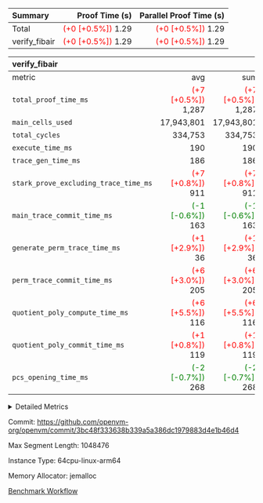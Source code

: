 | Summary | Proof Time (s) | Parallel Proof Time (s) |
|:---|---:|---:|
| Total | <span style='color: red'>(+0 [+0.5%])</span> 1.29 | <span style='color: red'>(+0 [+0.5%])</span> 1.29 |
| verify_fibair | <span style='color: red'>(+0 [+0.5%])</span> 1.29 | <span style='color: red'>(+0 [+0.5%])</span> 1.29 |


| verify_fibair |||||
|:---|---:|---:|---:|---:|
|metric|avg|sum|max|min|
| `total_proof_time_ms ` | <span style='color: red'>(+7 [+0.5%])</span> 1,287 | <span style='color: red'>(+7 [+0.5%])</span> 1,287 | <span style='color: red'>(+7 [+0.5%])</span> 1,287 | <span style='color: red'>(+7 [+0.5%])</span> 1,287 |
| `main_cells_used     ` |  17,943,801 |  17,943,801 |  17,943,801 |  17,943,801 |
| `total_cycles        ` |  334,753 |  334,753 |  334,753 |  334,753 |
| `execute_time_ms     ` |  190 |  190 |  190 |  190 |
| `trace_gen_time_ms   ` |  186 |  186 |  186 |  186 |
| `stark_prove_excluding_trace_time_ms` | <span style='color: red'>(+7 [+0.8%])</span> 911 | <span style='color: red'>(+7 [+0.8%])</span> 911 | <span style='color: red'>(+7 [+0.8%])</span> 911 | <span style='color: red'>(+7 [+0.8%])</span> 911 |
| `main_trace_commit_time_ms` | <span style='color: green'>(-1 [-0.6%])</span> 163 | <span style='color: green'>(-1 [-0.6%])</span> 163 | <span style='color: green'>(-1 [-0.6%])</span> 163 | <span style='color: green'>(-1 [-0.6%])</span> 163 |
| `generate_perm_trace_time_ms` | <span style='color: red'>(+1 [+2.9%])</span> 36 | <span style='color: red'>(+1 [+2.9%])</span> 36 | <span style='color: red'>(+1 [+2.9%])</span> 36 | <span style='color: red'>(+1 [+2.9%])</span> 36 |
| `perm_trace_commit_time_ms` | <span style='color: red'>(+6 [+3.0%])</span> 205 | <span style='color: red'>(+6 [+3.0%])</span> 205 | <span style='color: red'>(+6 [+3.0%])</span> 205 | <span style='color: red'>(+6 [+3.0%])</span> 205 |
| `quotient_poly_compute_time_ms` | <span style='color: red'>(+6 [+5.5%])</span> 116 | <span style='color: red'>(+6 [+5.5%])</span> 116 | <span style='color: red'>(+6 [+5.5%])</span> 116 | <span style='color: red'>(+6 [+5.5%])</span> 116 |
| `quotient_poly_commit_time_ms` | <span style='color: red'>(+1 [+0.8%])</span> 119 | <span style='color: red'>(+1 [+0.8%])</span> 119 | <span style='color: red'>(+1 [+0.8%])</span> 119 | <span style='color: red'>(+1 [+0.8%])</span> 119 |
| `pcs_opening_time_ms ` | <span style='color: green'>(-2 [-0.7%])</span> 268 | <span style='color: green'>(-2 [-0.7%])</span> 268 | <span style='color: green'>(-2 [-0.7%])</span> 268 | <span style='color: green'>(-2 [-0.7%])</span> 268 |



<details>
<summary>Detailed Metrics</summary>

|  | verify_program_compile_ms | total_cells | stark_prove_excluding_trace_time_ms | quotient_poly_compute_time_ms | quotient_poly_commit_time_ms | perm_trace_commit_time_ms | pcs_opening_time_ms | main_trace_commit_time_ms |
| --- | --- | --- | --- | --- | --- | --- | --- |
|  | 7 | 65,536 | 39 | 2 | 7 | 0 | 22 | 7 | 

| air_name | rows | quotient_deg | main_cols | interactions | constraints | cells |
| --- | --- | --- | --- | --- | --- | --- |
| AccessAdapterAir<2> |  | 2 |  | 5 | 12 |  | 
| AccessAdapterAir<4> |  | 2 |  | 5 | 12 |  | 
| AccessAdapterAir<8> |  | 2 |  | 5 | 12 |  | 
| FibonacciAir | 32,768 | 1 | 2 |  | 5 | 65,536 | 
| FriReducedOpeningAir |  | 2 |  | 39 | 71 |  | 
| JalRangeCheckAir |  | 2 |  | 9 | 14 |  | 
| NativePoseidon2Air<BabyBearParameters>, 1> |  | 2 |  | 136 | 571 |  | 
| PhantomAir |  | 2 |  | 3 | 5 |  | 
| ProgramAir |  | 1 |  | 1 | 4 |  | 
| VariableRangeCheckerAir |  | 1 |  | 1 | 4 |  | 
| VmAirWrapper<AluNativeAdapterAir, FieldArithmeticCoreAir> |  | 2 |  | 15 | 27 |  | 
| VmAirWrapper<BranchNativeAdapterAir, BranchEqualCoreAir<1> |  | 2 |  | 11 | 25 |  | 
| VmAirWrapper<NativeAdapterAir<2, 0>, PublicValuesCoreAir> |  | 2 |  | 11 | 29 |  | 
| VmAirWrapper<NativeLoadStoreAdapterAir<1>, NativeLoadStoreCoreAir<1> |  | 2 |  | 15 | 20 |  | 
| VmAirWrapper<NativeLoadStoreAdapterAir<4>, NativeLoadStoreCoreAir<4> |  | 2 |  | 15 | 20 |  | 
| VmAirWrapper<NativeVectorizedAdapterAir<4>, FieldExtensionCoreAir> |  | 2 |  | 15 | 27 |  | 
| VmConnectorAir |  | 2 |  | 5 | 10 |  | 
| VolatileBoundaryAir |  | 2 |  | 4 | 17 |  | 

| group | trace_gen_time_ms | total_proof_time_ms | total_cycles | total_cells | stark_prove_excluding_trace_time_ms | quotient_poly_compute_time_ms | quotient_poly_commit_time_ms | perm_trace_commit_time_ms | pcs_opening_time_ms | main_trace_commit_time_ms | main_cells_used | generate_perm_trace_time_ms | execute_time_ms |
| --- | --- | --- | --- | --- | --- | --- | --- | --- | --- | --- | --- | --- | --- |
| verify_fibair | 186 | 1,287 | 334,753 | 61,917,354 | 911 | 116 | 119 | 205 | 268 | 163 | 17,943,801 | 36 | 190 | 

| group | air_name | rows | prep_cols | perm_cols | main_cols | cells |
| --- | --- | --- | --- | --- | --- | --- |
| verify_fibair | AccessAdapterAir<2> | 131,072 |  | 16 | 11 | 3,538,944 | 
| verify_fibair | AccessAdapterAir<4> | 65,536 |  | 16 | 13 | 1,900,544 | 
| verify_fibair | AccessAdapterAir<8> | 128 |  | 16 | 17 | 4,224 | 
| verify_fibair | FriReducedOpeningAir | 2,048 |  | 84 | 27 | 227,328 | 
| verify_fibair | JalRangeCheckAir | 32,768 |  | 28 | 12 | 1,310,720 | 
| verify_fibair | NativePoseidon2Air<BabyBearParameters>, 1> | 32,768 |  | 312 | 399 | 23,298,048 | 
| verify_fibair | PhantomAir | 16,384 |  | 12 | 6 | 294,912 | 
| verify_fibair | ProgramAir | 8,192 |  | 8 | 10 | 147,456 | 
| verify_fibair | VariableRangeCheckerAir | 262,144 | 2 | 8 | 1 | 2,359,296 | 
| verify_fibair | VmAirWrapper<AluNativeAdapterAir, FieldArithmeticCoreAir> | 262,144 |  | 36 | 29 | 17,039,360 | 
| verify_fibair | VmAirWrapper<BranchNativeAdapterAir, BranchEqualCoreAir<1> | 32,768 |  | 28 | 23 | 1,671,168 | 
| verify_fibair | VmAirWrapper<NativeLoadStoreAdapterAir<1>, NativeLoadStoreCoreAir<1> | 65,536 |  | 40 | 21 | 3,997,696 | 
| verify_fibair | VmAirWrapper<NativeLoadStoreAdapterAir<4>, NativeLoadStoreCoreAir<4> | 32,768 |  | 40 | 27 | 2,195,456 | 
| verify_fibair | VmAirWrapper<NativeVectorizedAdapterAir<4>, FieldExtensionCoreAir> | 32,768 |  | 36 | 38 | 2,424,832 | 
| verify_fibair | VmConnectorAir | 2 | 1 | 16 | 5 | 42 | 
| verify_fibair | VolatileBoundaryAir | 65,536 |  | 12 | 11 | 1,507,328 | 

</details>


Commit: https://github.com/openvm-org/openvm/commit/3bc48f333638b339a5a386dc1979883d4e1b46d4

Max Segment Length: 1048476

Instance Type: 64cpu-linux-arm64

Memory Allocator: jemalloc

[Benchmark Workflow](https://github.com/openvm-org/openvm/actions/runs/13824839732)
